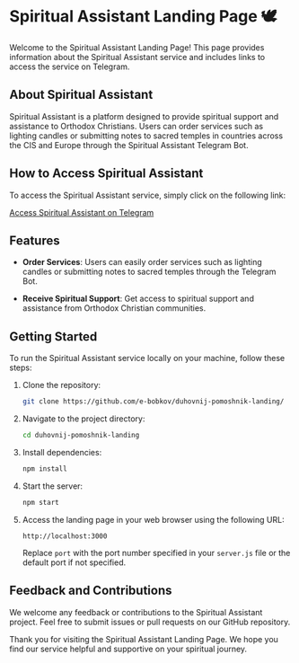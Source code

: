 # Spiritual Assistant Landing Page 🕊

Welcome to the Spiritual Assistant Landing Page! This page provides information about the Spiritual Assistant service and includes links to access the service on Telegram.

## About Spiritual Assistant

Spiritual Assistant is a platform designed to provide spiritual support and assistance to Orthodox Christians. Users can order services such as lighting candles or submitting notes to sacred temples in countries across the CIS and Europe through the Spiritual Assistant Telegram Bot.

## How to Access Spiritual Assistant

To access the Spiritual Assistant service, simply click on the following link:

[Access Spiritual Assistant on Telegram](https://t.me/duhovnyjpomoshnikbot)

## Features

- **Order Services**: Users can easily order services such as lighting candles or submitting notes to sacred temples through the Telegram Bot.
  
- **Receive Spiritual Support**: Get access to spiritual support and assistance from Orthodox Christian communities.

## Getting Started

To run the Spiritual Assistant service locally on your machine, follow these steps:

1. Clone the repository:

   ```bash
   git clone https://github.com/e-bobkov/duhovnij-pomoshnik-landing/
   ```

2. Navigate to the project directory:

   ```bash
   cd duhovnij-pomoshnik-landing
   ```

3. Install dependencies:

   ```bash
   npm install
   ```

4. Start the server:

   ```bash
   npm start
   ```

5. Access the landing page in your web browser using the following URL:

   ```
   http://localhost:3000
   ```

   Replace `port` with the port number specified in your `server.js` file or the default port if not specified.

## Feedback and Contributions

We welcome any feedback or contributions to the Spiritual Assistant project. Feel free to submit issues or pull requests on our GitHub repository.

Thank you for visiting the Spiritual Assistant Landing Page. We hope you find our service helpful and supportive on your spiritual journey.
